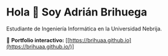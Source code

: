 # Hola 👋 Soy Adrián Brihuega  
Estudiante de Ingeniería Informática en la Universidad Nebrija.

🚀 **Portfolio interactivo:** [[https://brihuaa.github.io](https://brihuaa.github.io/)]
